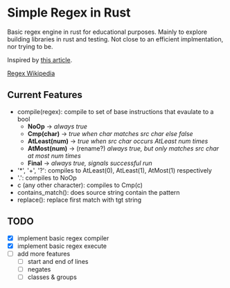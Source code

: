 # Simple Regex in Rust

Basic regex engine in rust for educational purposes.
Mainly to explore building libraries in rust and testing.
Not close to an efficient implmentation, nor trying to be.

Inspired by [this article](https://www.cs.princeton.edu/courses/archive/spr09/cos333/beautiful.html).

[Regex Wikipedia](https://en.wikipedia.org/wiki/Regular_expression)

## Current Features
- compile(regex): compile to set of base instructions that evaulate to a bool
	* **NoOp** -> *always true*
	* **Cmp(char)** -> *true when char matches src char else false*
	* **AtLeast(num)** -> *true when src char occurs AtLeast num times*
	* **AtMost(num)** -> (rename?) *always true, but only matches src char at most num times*
	* **Final** -> *always true, signals successful run*
- '*', '+', '?': compiles to AtLeast(0), AtLeast(1), AtMost(1) respectively
- '.': compiles to NoOp
- c (any other character): compiles to Cmp(c)
- contains_match(): does source string contain the pattern
- replace(): replace first match with tgt string

## TODO
- [X] implement basic regex compiler
- [X] implement basic regex execute
- [ ] add more features
	- [ ] start and end of lines
	- [ ] negates
	- [ ] classes & groups
